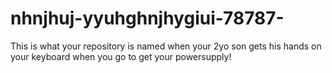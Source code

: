 nhnjhuj-yyuhghnjhygiui-78787-
=============================
This is what your repository is named when your 2yo son gets his hands on your keyboard when you go to get your powersupply!
